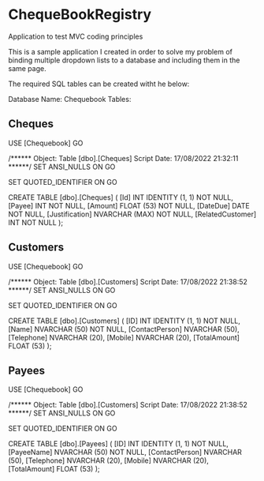 # ChequeBookRegistry
Application to test MVC coding principles

This is a sample application I created in order to solve my problem of binding multiple dropdown lists to a database and including them in the same page. 

The required SQL tables can be created witht he below:

Database Name: Chequebook
Tables:

Cheques
-------

USE [Chequebook]
GO

/****** Object: Table [dbo].[Cheques] Script Date: 17/08/2022 21:32:11 ******/
SET ANSI_NULLS ON
GO

SET QUOTED_IDENTIFIER ON
GO

CREATE TABLE [dbo].[Cheques] (
    [Id]              INT            IDENTITY (1, 1) NOT NULL,
    [Payee]           INT			 NOT NULL,
    [Amount]          FLOAT (53)     NOT NULL,
    [DateDue]         DATE			 NOT NULL,
    [Justification]   NVARCHAR (MAX) NOT NULL,
    [RelatedCustomer] INT			 NOT NULL
);


Customers
---------
USE [Chequebook]
GO

/****** Object: Table [dbo].[Customers] Script Date: 17/08/2022 21:38:52 ******/
SET ANSI_NULLS ON
GO

SET QUOTED_IDENTIFIER ON
GO

CREATE TABLE [dbo].[Customers] (
    [ID]            INT            IDENTITY (1, 1) NOT NULL,
    [Name]          NVARCHAR (50) NOT NULL,
    [ContactPerson] NVARCHAR (50),
    [Telephone]     NVARCHAR (20),
    [Mobile]        NVARCHAR (20),
    [TotalAmount]   FLOAT (53)
);


Payees
------
USE [Chequebook]
GO

/****** Object: Table [dbo].[Customers] Script Date: 17/08/2022 21:38:52 ******/
SET ANSI_NULLS ON
GO

SET QUOTED_IDENTIFIER ON
GO

CREATE TABLE [dbo].[Payees] (
    [ID]            INT            IDENTITY (1, 1) NOT NULL,
    [PayeeName]     NVARCHAR (50) NOT NULL,
    [ContactPerson] NVARCHAR (50),
    [Telephone]     NVARCHAR (20),
    [Mobile]        NVARCHAR (20),
    [TotalAmount]   FLOAT (53)
);
